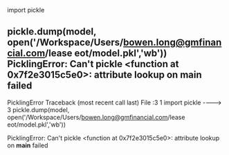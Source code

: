 
import pickle

pickle.dump(model, open('/Workspace/Users/bowen.long@gmfinancial.com/lease eot/model.pkl','wb'))
PicklingError: Can't pickle <function <lambda> at 0x7f2e3015c5e0>: attribute lookup <lambda> on __main__ failed
---------------------------------------------------------------------------
PicklingError                             Traceback (most recent call last)
File <command-2746195731730244>:3
      1 import pickle
----> 3 pickle.dump(model, open('/Workspace/Users/bowen.long@gmfinancial.com/lease eot/model.pkl','wb'))

PicklingError: Can't pickle <function <lambda> at 0x7f2e3015c5e0>: attribute lookup <lambda> on __main__ failed
